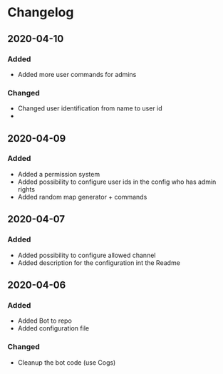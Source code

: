 # Changelog

## 2020-04-10
### Added
- Added more user commands for admins

### Changed
- Changed user identification from name to user id
- 

## 2020-04-09
### Added
- Added a permission system
- Added possibility to configure user ids in the config who has admin rights
- Added random map generator + commands

## 2020-04-07
### Added
- Added possibility to configure allowed channel
- Added description for the configuration int the Readme

## 2020-04-06
### Added
- Added Bot to repo
- Added configuration file

### Changed
- Cleanup the bot code (use Cogs)